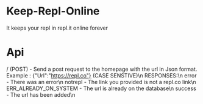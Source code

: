 # Keep-Repl-Online
It keeps your repl in repl.it online forever
# Api
/ (POST) - Send a post request to the homepage with the url in Json format. Example : {"Url":"https://repl.co"} (CASE SENSTIVE)\n
RESPONSES:\n
error - There was an error\n
notrepl - The link you provided is not a repl.co link\n
ERR_ALREADY_ON_SYSTEM - The url is already on the database\n
success - The url has been added\n

